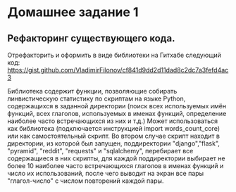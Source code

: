 # Домашнее задание 1
## Рефакторинг существующего кода.

Отрефакторить и оформить в виде библиотеки на Гитхабе следующий код: https://gist.github.com/VladimirFilonov/cf841d9dd2d11dad8c2dc7a3fefd4ac3

Библиотека содержит функции, позволяющие собирать линвистическую статистику по скриптам на языке Python, содержащихся в заданной директории (поиск всех используемых имён функций, всех глаголов, используемых в именах функций, определение наиболее часто встречающихся из них и т.д.)
Может использоваться как библиотека (подключается инструкцией import words_count_core) или как самостоятельный скрипт. Во втором случае скрипт находит в директории, из которой был запущен, поддиректории "django","flask", "pyramid", "reddit", "requests" и "sqlalchemy", перебирает все содержащиеся в них скрипты, для каждой поддиректории выбирает не более 10 наиболее часто встречающихся глаголов в именах функций и число их использований, после чего выводит на экран все пары "глагол-число" с числом повторений каждой пары.